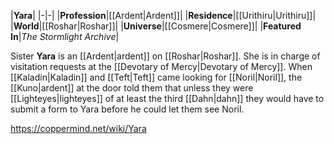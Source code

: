|**Yara**|
|-|-|
|**Profession**|[[Ardent\|Ardent]]|
|**Residence**|[[Urithiru\|Urithiru]]|
|**World**|[[Roshar\|Roshar]]|
|**Universe**|[[Cosmere\|Cosmere]]|
|**Featured In**|*The Stormlight Archive*|

Sister **Yara** is an [[Ardent\|ardent]] on [[Roshar\|Roshar]]. She is in charge of visitation requests at the [[Devotary of Mercy\|Devotary of Mercy]].
When [[Kaladin\|Kaladin]] and [[Teft\|Teft]] came looking for [[Noril\|Noril]], the [[Kuno\|ardent]] at the door told them that unless they were [[Lighteyes\|lighteyes]] of at least the third [[Dahn\|dahn]] they would have to submit a form to Yara before he could let them see Noril.



https://coppermind.net/wiki/Yara
